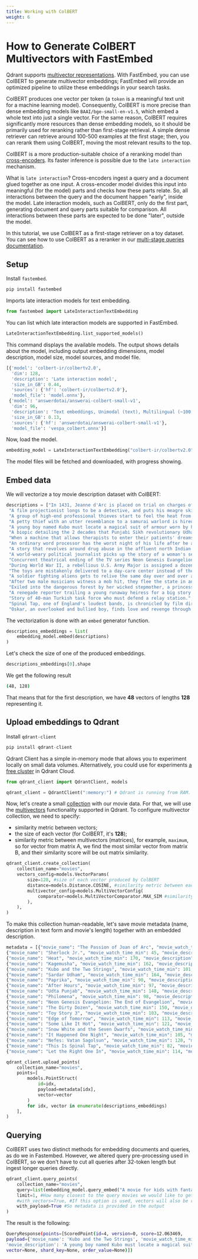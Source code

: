 ```yaml
---
title: Working with ColBERT 
weight: 6
---
```


# How to Generate ColBERT Multivectors with FastEmbed

Qdrant supports [multivector representations](https://qdrant.tech/documentation/concepts/vectors/#multivectors). 
With FastEmbed, you can use ColBERT to generate multivector embeddings; FastEmbed will provide an optimized pipeline to utilize these embeddings in your search tasks.

ColBERT produces one vector per token (a `token` is a meaningful text unit for a machine learning model). Consequently,
ColBERT is more precise than dense embedding models like `BAAI/bge-small-en-v1.5`, which embed a whole text into just a single vector. 
For the same reason, ColBERT requires significantly more resources than dense embedding models, so it should be primarily used for reranking rather than first-stage retrieval.
A simple dense retriever can retrieve around 100-500 examples at the first stage; then, you can rerank them using ColBERT, moving the most relevant results to the top.

ColBERT is a more production-suitable choice of a reranking model than [cross-encoders](https://sbert.net/examples/applications/cross-encoder/README.html).
Its faster inference is possible due to the `late interaction` mechanism.

What is `late interaction`? Cross-encoders ingest a query and a document glued together as one input. 
A cross-encoder model divides this input into meaningful (for the model) parts and checks how these parts relate. 
So, all interactions between the query and the document happen "early", inside the model. 
Late interaction models, such as ColBERT, only do the first part, generating document and query parts suitable for comparison. 
All interactions between these parts are expected to be done "later", outside the model.

In this tutorial, we use ColBERT as a first-stage retriever on a toy dataset.
You can see how to use ColBERT as a reranker in our [multi-stage queries documentation](https://qdrant.tech/documentation/concepts/hybrid-queries/#multi-stage-queries).
## Setup

Install `fastembed`.

```python
pip install fastembed
```

Imports late interaction models for text embedding.

```python
from fastembed import LateInteractionTextEmbedding
```
You can list which late interaction models are supported in FastEmbed.

```python
LateInteractionTextEmbedding.list_supported_models()
```
This command displays the available models. The output shows details about the model, including output embedding dimensions, model description, model size, model sources, and model file.

```python
[{'model': 'colbert-ir/colbertv2.0',
  'dim': 128,
  'description': 'Late interaction model',
  'size_in_GB': 0.44,
  'sources': {'hf': 'colbert-ir/colbertv2.0'},
  'model_file': 'model.onnx'},
 {'model': 'answerdotai/answerai-colbert-small-v1',
  'dim': 96,
  'description': 'Text embeddings, Unimodal (text), Multilingual (~100 languages), 512 input tokens truncation, 2024 year',
  'size_in_GB': 0.13,
  'sources': {'hf': 'answerdotai/answerai-colbert-small-v1'},
  'model_file': 'vespa_colbert.onnx'}]
```
Now, load the model.

```python
embedding_model = LateInteractionTextEmbedding("colbert-ir/colbertv2.0")
```
The model files will be fetched and downloaded, with progress showing.

## Embed data

We will vectorize a toy movie description dataset with ColBERT:

```python
descriptions = ["In 1431, Jeanne d'Arc is placed on trial on charges of heresy. The ecclesiastical jurists attempt to force Jeanne to recant her claims of holy visions.",
 "A film projectionist longs to be a detective, and puts his meagre skills to work when he is framed by a rival for stealing his girlfriend's father's pocketwatch.",
 "A group of high-end professional thieves start to feel the heat from the LAPD when they unknowingly leave a clue at their latest heist.",
 "A petty thief with an utter resemblance to a samurai warlord is hired as the lord's double. When the warlord later dies the thief is forced to take up arms in his place.",
 "A young boy named Kubo must locate a magical suit of armour worn by his late father in order to defeat a vengeful spirit from the past.",
 "A biopic detailing the 2 decades that Punjabi Sikh revolutionary Udham Singh spent planning the assassination of the man responsible for the Jallianwala Bagh massacre.",
 "When a machine that allows therapists to enter their patients' dreams is stolen, all hell breaks loose. Only a young female therapist, Paprika, can stop it.",
 "An ordinary word processor has the worst night of his life after he agrees to visit a girl in Soho whom he met that evening at a coffee shop.",
 "A story that revolves around drug abuse in the affluent north Indian State of Punjab and how the youth there have succumbed to it en-masse resulting in a socio-economic decline.",
 "A world-weary political journalist picks up the story of a woman's search for her son, who was taken away from her decades ago after she became pregnant and was forced to live in a convent.",
 "Concurrent theatrical ending of the TV series Neon Genesis Evangelion (1995).",
 "During World War II, a rebellious U.S. Army Major is assigned a dozen convicted murderers to train and lead them into a mass assassination mission of German officers.",
 "The toys are mistakenly delivered to a day-care center instead of the attic right before Andy leaves for college, and it's up to Woody to convince the other toys that they weren't abandoned and to return home.",
 "A soldier fighting aliens gets to relive the same day over and over again, the day restarting every time he dies.",
 "After two male musicians witness a mob hit, they flee the state in an all-female band disguised as women, but further complications set in.",
 "Exiled into the dangerous forest by her wicked stepmother, a princess is rescued by seven dwarf miners who make her part of their household.",
 "A renegade reporter trailing a young runaway heiress for a big story joins her on a bus heading from Florida to New York, and they end up stuck with each other when the bus leaves them behind at one of the stops.",
 "Story of 40-man Turkish task force who must defend a relay station.",
 "Spinal Tap, one of England's loudest bands, is chronicled by film director Marty DiBergi on what proves to be a fateful tour.",
 "Oskar, an overlooked and bullied boy, finds love and revenge through Eli, a beautiful but peculiar girl."]
```

The vectorization is done with an `embed` generator function.

```python
descriptions_embeddings = list(
    embedding_model.embed(descriptions)
)
```
Let's check the size of one of the produced embeddings.

```python
descriptions_embeddings[0].shape
```

We get the following result 

```bash
(48, 128)
```
That means that for the first description, we have **48** vectors of lengths **128** representing it.

## Upload embeddings to Qdrant

Install `qdrant-client`

```python
pip install qdrant-client
```

Qdrant Client has a simple in-memory mode that allows you to experiment locally on small data volumes. 
Alternatively, you could use for experiments [a free cluster](https://qdrant.tech/documentation/cloud/create-cluster/#create-a-cluster) in Qdrant Cloud.

```python
from qdrant_client import QdrantClient, models

qdrant_client = QdrantClient(":memory:") # Qdrant is running from RAM.
```

Now, let's create a small [collection](https://qdrant.tech/documentation/concepts/collections/) with our movie data.
For that, we will use the [multivectors](https://qdrant.tech/documentation/concepts/vectors/#multivectors) functionality supported in Qdrant.
To configure multivector collection, we need to specify:
- similarity metric between vectors;
- the size of each vector (for ColBERT, it's **128**);
- similarity metric between multivectors (matrices), for example, `maximum`, so for vector from matrix A, we find the most similar vector from matrix B, and their similarity score will be out matrix similarity.

```python
qdrant_client.create_collection(
    collection_name="movies",
    vectors_config=models.VectorParams(
        size=128, #size of each vector produced by ColBERT
        distance=models.Distance.COSINE, #similarity metric between each vector
        multivector_config=models.MultiVectorConfig(
            comparator=models.MultiVectorComparator.MAX_SIM #similarity metric between multivectors (matrices)
        ),
    ),
)
```
To make this collection human-readable, let's save movie metadata (name, description in text form and movie's length) together with an embedded description.

```python
metadata = [{"movie_name": "The Passion of Joan of Arc", "movie_watch_time_min": 114, "movie_description": "In 1431, Jeanne d'Arc is placed on trial on charges of heresy. The ecclesiastical jurists attempt to force Jeanne to recant her claims of holy visions."},
{"movie_name": "Sherlock Jr.", "movie_watch_time_min": 45, "movie_description": "A film projectionist longs to be a detective, and puts his meagre skills to work when he is framed by a rival for stealing his girlfriend's father's pocketwatch."},
{"movie_name": "Heat", "movie_watch_time_min": 170, "movie_description": "A group of high-end professional thieves start to feel the heat from the LAPD when they unknowingly leave a clue at their latest heist."},
{"movie_name": "Kagemusha", "movie_watch_time_min": 162, "movie_description": "A petty thief with an utter resemblance to a samurai warlord is hired as the lord's double. When the warlord later dies the thief is forced to take up arms in his place."},
{"movie_name": "Kubo and the Two Strings", "movie_watch_time_min": 101, "movie_description": "A young boy named Kubo must locate a magical suit of armour worn by his late father in order to defeat a vengeful spirit from the past."},
{"movie_name": "Sardar Udham", "movie_watch_time_min": 164, "movie_description": "A biopic detailing the 2 decades that Punjabi Sikh revolutionary Udham Singh spent planning the assassination of the man responsible for the Jallianwala Bagh massacre."},
{"movie_name": "Paprika", "movie_watch_time_min": 90, "movie_description": "When a machine that allows therapists to enter their patients' dreams is stolen, all hell breaks loose. Only a young female therapist, Paprika, can stop it."},
{"movie_name": "After Hours", "movie_watch_time_min": 97, "movie_description": "An ordinary word processor has the worst night of his life after he agrees to visit a girl in Soho whom he met that evening at a coffee shop."},
{"movie_name": "Udta Punjab", "movie_watch_time_min": 148, "movie_description": "A story that revolves around drug abuse in the affluent north Indian State of Punjab and how the youth there have succumbed to it en-masse resulting in a socio-economic decline."},
{"movie_name": "Philomena", "movie_watch_time_min": 98, "movie_description": "A world-weary political journalist picks up the story of a woman's search for her son, who was taken away from her decades ago after she became pregnant and was forced to live in a convent."},
{"movie_name": "Neon Genesis Evangelion: The End of Evangelion", "movie_watch_time_min": 87, "movie_description": "Concurrent theatrical ending of the TV series Neon Genesis Evangelion (1995)."},
{"movie_name": "The Dirty Dozen", "movie_watch_time_min": 150, "movie_description": "During World War II, a rebellious U.S. Army Major is assigned a dozen convicted murderers to train and lead them into a mass assassination mission of German officers."},
{"movie_name": "Toy Story 3", "movie_watch_time_min": 103, "movie_description": "The toys are mistakenly delivered to a day-care center instead of the attic right before Andy leaves for college, and it's up to Woody to convince the other toys that they weren't abandoned and to return home."},
{"movie_name": "Edge of Tomorrow", "movie_watch_time_min": 113, "movie_description": "A soldier fighting aliens gets to relive the same day over and over again, the day restarting every time he dies."},
{"movie_name": "Some Like It Hot", "movie_watch_time_min": 121, "movie_description": "After two male musicians witness a mob hit, they flee the state in an all-female band disguised as women, but further complications set in."},
{"movie_name": "Snow White and the Seven Dwarfs", "movie_watch_time_min": 83, "movie_description": "Exiled into the dangerous forest by her wicked stepmother, a princess is rescued by seven dwarf miners who make her part of their household."},
{"movie_name": "It Happened One Night", "movie_watch_time_min": 105, "movie_description": "A renegade reporter trailing a young runaway heiress for a big story joins her on a bus heading from Florida to New York, and they end up stuck with each other when the bus leaves them behind at one of the stops."},
{"movie_name": "Nefes: Vatan Sagolsun", "movie_watch_time_min": 128, "movie_description": "Story of 40-man Turkish task force who must defend a relay station."},
{"movie_name": "This Is Spinal Tap", "movie_watch_time_min": 82, "movie_description": "Spinal Tap, one of England's loudest bands, is chronicled by film director Marty DiBergi on what proves to be a fateful tour."},
{"movie_name": "Let the Right One In", "movie_watch_time_min": 114, "movie_description": "Oskar, an overlooked and bullied boy, finds love and revenge through Eli, a beautiful but peculiar girl."}]

qdrant_client.upload_points(
    collection_name="movies",
    points=[
        models.PointStruct(
            id=idx,
            payload=metadata[idx],
            vector=vector
        )
        for idx, vector in enumerate(descriptions_embeddings)
    ],
)
```

## Querying

ColBERT uses two distinct methods for embedding documents and queries, as do we in Fastembed. However, we altered query pre-processing used in ColBERT, so we don't have to cut all queries after 32-token length but ingest longer queries directly.

```python
qdrant_client.query_points(
    collection_name="movies",
    query=list(embedding_model.query_embed("A movie for kids with fantasy elements and wonders"))[0], #converting generator object into numpy.ndarray
    limit=1, #How many closest to the query movies we would like to get
    #with_vectors=True, #If this option is used, vectors will also be returned
    with_payload=True #So metadata is provided in the output
)
```

The result is the following:

```bash
QueryResponse(points=[ScoredPoint(id=4, version=0, score=12.063469,
payload={'movie_name': 'Kubo and the Two Strings', 'movie_watch_time_min': 101, 
'movie_description': 'A young boy named Kubo must locate a magical suit of armour worn by his late father in order to defeat a vengeful spirit from the past.'},
vector=None, shard_key=None, order_value=None)])
```
